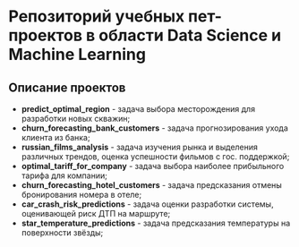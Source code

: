 # Репозиторий учебных пет-проектов в области Data Science и Machine Learning

## Описание проектов

* **predict_optimal_region** - задача выбора месторождения для разработки новых скважин;
* **churn_forecasting_bank_customers** - задача прогнозирования ухода клиента из банка;
* **russian_films_analysis** - задача изучения рынка и выделения различных трендов, 
оценка успешности фильмов с гос. поддержкой;
* **optimal_tariff_for_company** - задача выбора наиболее прибыльного тарифа для компании;
* **churn_forecasting_hotel_customers** - задача предсказания отмены бронирования номера в отеле;
* **car_crash_risk_predictions** - задача оценки разработки системы, оценивающей риск ДТП на маршруте;
* **star_temperature_predictions** - задача предсказания температуры на поверхности звёзды;